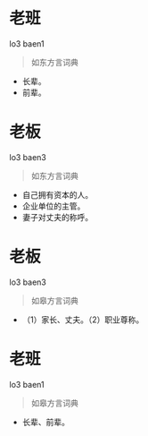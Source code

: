 # 老班
lo3 baen1
> 如东方言词典
- 长辈。
- 前辈。

# 老板
lo3 baen3
> 如东方言词典
- 自己拥有资本的人。
- 企业单位的主管。
- 妻子对丈夫的称呼。

# 老板
lo3 baen3
> 如皋方言词典
- （1）家长、丈夫。（2）职业尊称。

# 老班
lo3 baen1
> 如皋方言词典
- 长辈、前辈。
